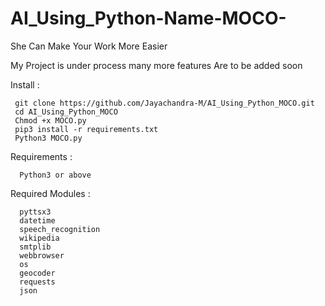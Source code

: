 # AI_Using_Python-Name-MOCO-
She Can Make Your Work More Easier 

My Project is under process many more features Are to be added soon


Install :
     
     git clone https://github.com/Jayachandra-M/AI_Using_Python_MOCO.git
     cd AI_Using_Python_MOCO
     Chmod +x MOCO.py
     pip3 install -r requirements.txt
     Python3 MOCO.py




Requirements :

      Python3 or above
      
Required Modules :


      pyttsx3
      datetime
      speech_recognition 
      wikipedia
      smtplib
      webbrowser 
      os
      geocoder
      requests
      json
